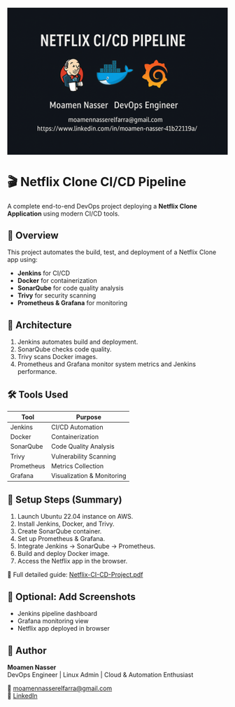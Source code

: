 ![Netflix CI/CD Banner](https://github.com/Mofci/Netflix-CI-CD-Pipeline/blob/main/Baner.png)

# 🎬 Netflix Clone CI/CD Pipeline

A complete end-to-end DevOps project deploying a **Netflix Clone Application** using modern CI/CD tools.

## 🚀 Overview
This project automates the build, test, and deployment of a Netflix Clone app using:
- **Jenkins** for CI/CD
- **Docker** for containerization
- **SonarQube** for code quality analysis
- **Trivy** for security scanning
- **Prometheus & Grafana** for monitoring

## 🧩 Architecture
1. Jenkins automates build and deployment.
2. SonarQube checks code quality.
3. Trivy scans Docker images.
4. Prometheus and Grafana monitor system metrics and Jenkins performance.

## 🛠️ Tools Used
| Tool | Purpose |
|------|----------|
| Jenkins | CI/CD Automation |
| Docker | Containerization |
| SonarQube | Code Quality Analysis |
| Trivy | Vulnerability Scanning |
| Prometheus | Metrics Collection |
| Grafana | Visualization & Monitoring |

## 🧾 Setup Steps (Summary)
1. Launch Ubuntu 22.04 instance on AWS.
2. Install Jenkins, Docker, and Trivy.
3. Create SonarQube container.
4. Set up Prometheus & Grafana.
5. Integrate Jenkins → SonarQube → Prometheus.
6. Build and deploy Docker image.
7. Access the Netflix app in the browser.

📄 Full detailed guide: [Netflix-CI-CD-Project.pdf](./Netflix-CI-CD-Project.pdf)

## 📸 Optional: Add Screenshots
- Jenkins pipeline dashboard  
- Grafana monitoring view  
- Netflix app deployed in browser  

## 👤 Author
**Moamen Nasser**  
DevOps Engineer | Linux Admin | Cloud & Automation Enthusiast  

📧 [moamennasserelfarra@gmail.com](mailto:moamennasserelfarra@gmail.com)  
🔗 [LinkedIn](https://www.linkedin.com/in/moamen-nasser-41b22119a/)

